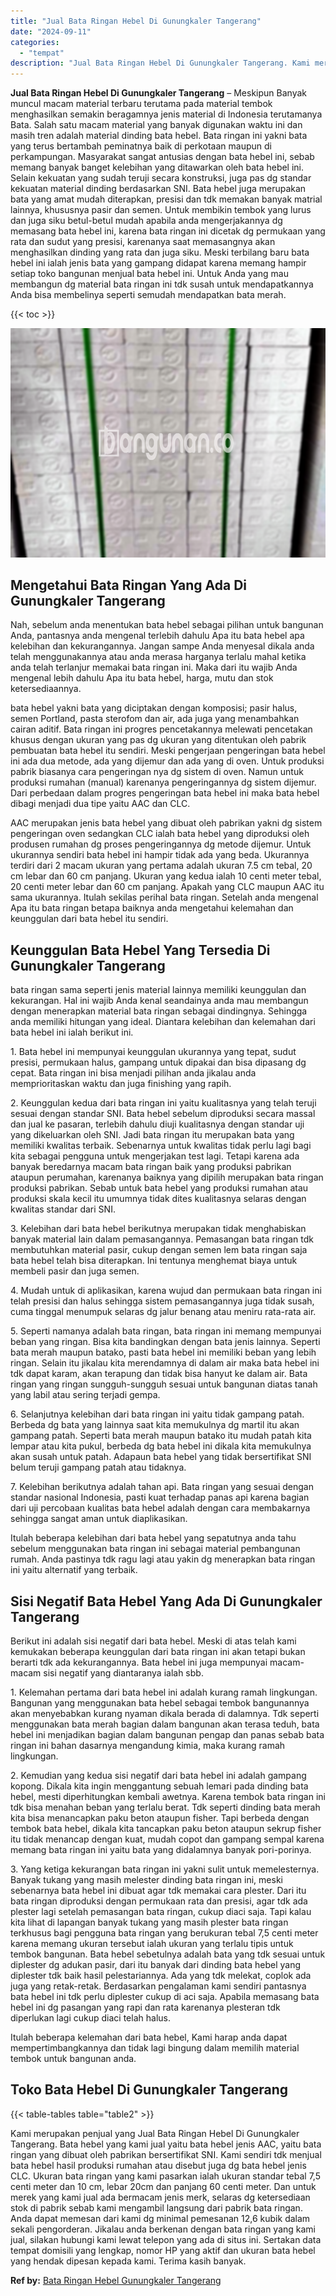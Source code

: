 ```yaml
---
title: "Jual Bata Ringan Hebel Di Gunungkaler Tangerang"
date: "2024-09-11"
categories: 
  - "tempat"
description: "Jual Bata Ringan Hebel Di Gunungkaler Tangerang. Kami merupakan penjual yang Jual Bata Ringan Hebel Di Gunungkaler Tangerang. Bata hebel yang kami jual yaitu..."
---
```


**Jual Bata Ringan Hebel Di Gunungkaler Tangerang** – Meskipun Banyak muncul macam material terbaru terutama pada material tembok menghasilkan semakin beragamnya jenis material di Indonesia terutamanya Bata. Salah satu macam material yang banyak digunakan waktu ini dan masih tren adalah material dinding bata hebel. Bata ringan ini yakni bata yang terus bertambah peminatnya baik di perkotaan maupun di perkampungan. Masyarakat sangat antusias dengan bata hebel ini, sebab memang banyak banget kelebihan yang ditawarkan oleh bata hebel ini. Selain kekuatan yang sudah teruji secara konstruksi, juga pas dg standar kekuatan material dinding berdasarkan SNI. Bata hebel juga merupakan bata yang amat mudah diterapkan, presisi dan tdk memakan banyak matrial lainnya, khususnya pasir dan semen. Untuk membikin tembok yang lurus dan juga siku betul-betul mudah apabila anda mengerjakannya dg memasang bata hebel ini, karena bata ringan ini dicetak dg permukaan yang rata dan sudut yang presisi, karenanya saat memasangnya akan menghasilkan dinding yang rata dan juga siku. Meski terbilang baru bata hebel ini ialah jenis bata yang gampang didapat karena memang hampir setiap toko bangunan menjual bata hebel ini. Untuk Anda yang mau membangun dg material bata ringan ini tdk susah untuk mendapatkannya Anda bisa membelinya seperti semudah mendapatkan bata merah.

{{< toc >}}

![Jual Bata Ringan Hebel Di Gunungkaler Tangerang](/images/jual-hebel-murah-11.png)

## Mengetahui Bata Ringan Yang Ada Di Gunungkaler Tangerang

Nah, sebelum anda menentukan bata hebel sebagai pilihan untuk bangunan Anda, pantasnya anda mengenal terlebih dahulu Apa itu bata hebel apa kelebihan dan kekurangannya. Jangan sampe Anda menyesal dikala anda telah menggunakannya atau anda merasa harganya terlalu mahal ketika anda telah terlanjur memakai bata ringan ini. Maka dari itu wajib Anda mengenal lebih dahulu Apa itu bata hebel, harga, mutu dan stok ketersediaannya.

bata hebel yakni bata yang diciptakan dengan komposisi; pasir halus, semen Portland, pasta sterofom dan air, ada juga yang menambahkan cairan aditif. Bata ringan ini progres pencetakannya melewati pencetakan khusus dengan ukuran yang pas dg ukuran yang ditentukan oleh pabrik pembuatan bata hebel itu sendiri. Meski pengerjaan pengeringan bata hebel ini ada dua metode, ada yang dijemur dan ada yang di oven. Untuk produksi pabrik biasanya cara pengeringan nya dg sistem di oven. Namun untuk produksi rumahan (manual) karenanya pengeringannya dg sistem dijemur. Dari perbedaan dalam progres pengeringan bata hebel ini maka bata hebel dibagi menjadi dua tipe yaitu AAC dan CLC.

AAC merupakan jenis bata hebel yang dibuat oleh pabrikan yakni dg sistem pengeringan oven sedangkan CLC ialah bata hebel yang diproduksi oleh produsen rumahan dg proses pengeringannya dg metode dijemur. Untuk ukurannya sendiri bata hebel ini hampir tidak ada yang beda. Ukurannya terdiri dari 2 macam ukuran yang pertama adalah ukuran 7.5 cm tebal, 20 cm lebar dan 60 cm panjang. Ukuran yang kedua ialah 10 centi meter tebal, 20 centi meter lebar dan 60 cm panjang. Apakah yang CLC maupun AAC itu sama ukurannya. Itulah sekilas perihal bata ringan. Setelah anda mengenal Apa itu bata ringan betapa baiknya anda mengetahui kelemahan dan keunggulan dari bata hebel itu sendiri.

## Keunggulan Bata Hebel Yang Tersedia Di Gunungkaler Tangerang

bata ringan sama seperti jenis material lainnya memiliki keunggulan dan kekurangan. Hal ini wajib Anda kenal seandainya anda mau membangun dengan menerapkan material bata ringan sebagai dindingnya. Sehingga anda memiliki hitungan yang ideal. Diantara kelebihan dan kelemahan dari bata hebel ini ialah berikut ini.

1\. Bata hebel ini mempunyai keunggulan ukurannya yang tepat, sudut presisi, permukaan halus, gampang untuk dipakai dan bisa dipasang dg cepat. Bata ringan ini bisa menjadi pilihan anda jikalau anda memprioritaskan waktu dan juga finishing yang rapih.

2\. Keunggulan kedua dari bata ringan ini yaitu kualitasnya yang telah teruji sesuai dengan standar SNI. Bata hebel sebelum diproduksi secara massal dan jual ke pasaran, terlebih dahulu diuji kualitasnya dengan standar uji yang dikeluarkan oleh SNI. Jadi bata ringan itu merupakan bata yang memiliki kwalitas terbaik. Sebenarnya untuk kwalitas tidak perlu lagi bagi kita sebagai pengguna untuk mengerjakan test lagi. Tetapi karena ada banyak beredarnya macam bata ringan baik yang produksi pabrikan ataupun perumahan, karenanya baiknya yang dipilih merupakan bata ringan produksi pabrikan. Sebab untuk bata hebel yang produksi rumahan atau produksi skala kecil itu umumnya tidak dites kualitasnya selaras dengan kwalitas standar dari SNI.

3\. Kelebihan dari bata hebel berikutnya merupakan tidak menghabiskan banyak material lain dalam pemasangannya. Pemasangan bata ringan tdk membutuhkan material pasir, cukup dengan semen lem bata ringan saja bata hebel telah bisa diterapkan. Ini tentunya menghemat biaya untuk membeli pasir dan juga semen.

4\. Mudah untuk di aplikasikan, karena wujud dan permukaan bata ringan ini telah presisi dan halus sehingga sistem pemasangannya juga tidak susah, cuma tinggal menumpuk selaras dg jalur benang atau meniru rata-rata air.

5\. Seperti namanya adalah bata ringan, bata ringan ini memang mempunyai beban yang ringan. Bisa kita bandingkan dengan bata jenis lainnya. Seperti bata merah maupun batako, pasti bata hebel ini memiliki beban yang lebih ringan. Selain itu jikalau kita merendamnya di dalam air maka bata hebel ini tdk dapat karam, akan terapung dan tidak bisa hanyut ke dalam air. Bata ringan yang ringan sungguh-sungguh sesuai untuk bangunan diatas tanah yang labil atau sering terjadi gempa.

6\. Selanjutnya kelebihan dari bata ringan ini yaitu tidak gampang patah. Berbeda dg bata yang lainnya saat kita memukulnya dg martil itu akan gampang patah. Seperti bata merah maupun batako itu mudah patah kita lempar atau kita pukul, berbeda dg bata hebel ini dikala kita memukulnya akan susah untuk patah. Adapaun bata hebel yang tidak bersertifikat SNI belum teruji gampang patah atau tidaknya.

7\. Kelebihan berikutnya adalah tahan api. Bata ringan yang sesuai dengan standar nasional Indonesia, pasti kuat terhadap panas api karena bagian dari uji percobaan kualitas bata hebel adalah dengan cara membakarnya sehingga sangat aman untuk diaplikasikan.

Itulah beberapa kelebihan dari bata hebel yang sepatutnya anda tahu sebelum menggunakan bata ringan ini sebagai material pembangunan rumah. Anda pastinya tdk ragu lagi atau yakin dg menerapkan bata ringan ini yaitu alternatif yang terbaik.

## Sisi Negatif Bata Hebel Yang Ada Di Gunungkaler Tangerang

Berikut ini adalah sisi negatif dari bata hebel. Meski di atas telah kami kemukakan beberapa keunggulan dari bata ringan ini akan tetapi bukan berarti tdk ada kekurangannya. Bata hebel ini juga mempunyai macam-macam sisi negatif yang diantaranya ialah sbb.

1\. Kelemahan pertama dari bata hebel ini adalah kurang ramah lingkungan. Bangunan yang menggunakan bata hebel sebagai tembok bangunannya akan menyebabkan kurang nyaman dikala berada di dalamnya. Tdk seperti menggunakan bata merah bagian dalam bangunan akan terasa teduh, bata hebel ini menjadikan bagian dalam bangunan pengap dan panas sebab bata ringan ini bahan dasarnya mengandung kimia, maka kurang ramah lingkungan.

2\. Kemudian yang kedua sisi negatif dari bata hebel ini adalah gampang kopong. Dikala kita ingin menggantung sebuah lemari pada dinding bata hebel, mesti diperhitungkan kembali awetnya. Karena tembok bata ringan ini tdk bisa menahan beban yang terlalu berat. Tdk seperti dinding bata merah kita bisa menancapkan paku beton ataupun fisher. Tapi berbeda dengan tembok bata hebel, dikala kita tancapkan paku beton ataupun sekrup fisher itu tidak menancap dengan kuat, mudah copot dan gampang sempal karena memang bata ringan ini yaitu bata yang didalamnya banyak pori-porinya.

3\. Yang ketiga kekurangan bata ringan ini yakni sulit untuk memelesternya. Banyak tukang yang masih melester dinding bata ringan ini, meski sebenarnya bata hebel ini dibuat agar tdk memakai cara plester. Dari itu bata ringan diproduksi dengan permukaan rata dan presisi, agar tdk ada plester lagi setelah pemasangan bata ringan, cukup diaci saja. Tapi kalau kita lihat di lapangan banyak tukang yang masih plester bata ringan terkhusus bagi pengguna bata ringan yang berukuran tebal 7,5 centi meter karena memang ukuran tersebut ialah ukuran yang terlalu tipis untuk tembok bangunan. Bata hebel sebetulnya adalah bata yang tdk sesuai untuk diplester dg adukan pasir, dari itu banyak dari dinding bata hebel yang diplester tdk baik hasil pelestariannya. Ada yang tdk melekat, coplok ada juga yang retak-retak. Berdasarkan pengalaman kami sendiri pantasnya bata hebel ini tdk perlu diplester cukup di aci saja. Apabila memasang bata hebel ini dg pasangan yang rapi dan rata karenanya plesteran tdk diperlukan lagi cukup diaci telah halus.

Itulah beberapa kelemahan dari bata hebel, Kami harap anda dapat mempertimbangkannya dan tidak lagi bingung dalam memilih material tembok untuk bangunan anda.

## Toko Bata Hebel Di Gunungkaler Tangerang

{{< table-tables table="table2" >}}

Kami merupakan penjual yang Jual Bata Ringan Hebel Di Gunungkaler Tangerang. Bata hebel yang kami jual yaitu bata hebel jenis AAC, yaitu bata ringan yang dibuat oleh pabrikan bersertifikat SNI. Kami sendiri tdk menjual bata hebel hasil produksi rumahan atau disebut juga dg bata hebel jenis CLC. Ukuran bata ringan yang kami pasarkan ialah ukuran standar tebal 7,5 centi meter dan 10 cm, lebar 20cm dan panjang 60 centi meter. Dan untuk merek yang kami jual ada bermacam jenis merk, selaras dg ketersediaan stok di pabrik sebab kami mengambil langsung dari pabrik bata ringan. Anda dapat memesan dari kami dg minimal pemesanan 12,6 kubik dalam sekali pengorderan. Jikalau anda berkenan dengan bata ringan yang kami jual, silakan hubungi kami lewat telepon yang ada di situs ini. Sertakan data tempat domisili yang lengkap, nomor HP yang aktif dan ukuran bata hebel yang hendak dipesan kepada kami. Terima kasih banyak.

**Ref by:** [Bata Ringan Hebel Gunungkaler Tangerang](https://id.wikipedia.org/wiki/Bata)

